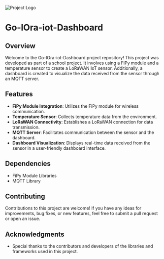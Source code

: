 ![Project Logo](https://cdn.discordapp.com/attachments/1183813287603875932/1221022782880743435/Design_sans_titre.png?ex=66111114&is=65fe9c14&hm=d3f3dc4df33a895059151637f78b6f7dc6471909a632f0083616dc51ad426d11&)
# Go-lOra-iot-Dashboard

## Overview
Welcome to the Go-lOra-iot-Dashboard project repository! This project was developed as part of a school project. It involves using a FiPy module and a temperature sensor to create a LoRaWAN IoT sensor. Additionally, a dashboard is created to visualize the data received from the sensor through an MQTT server.

## Features
- **FiPy Module Integration**: Utilizes the FiPy module for wireless communication.
- **Temperature Sensor**: Collects temperature data from the environment.
- **LoRaWAN Connectivity**: Establishes a LoRaWAN connection for data transmission.
- **MQTT Server**: Facilitates communication between the sensor and the dashboard.
- **Dashboard Visualization**: Displays real-time data received from the sensor in a user-friendly dashboard interface.

## Dependencies
- FiPy Module Libraries
- MQTT Library

## Contributing
Contributions to this project are welcome! If you have any ideas for improvements, bug fixes, or new features, feel free to submit a pull request or open an issue.

## Acknowledgments
- Special thanks to the contributors and developers of the libraries and frameworks used in this project.


